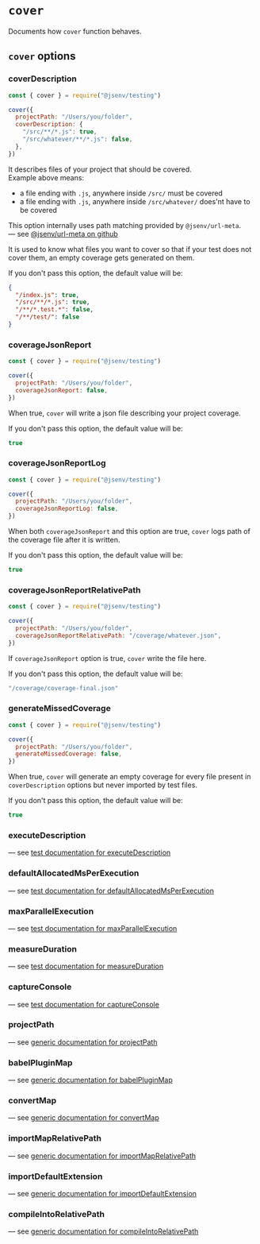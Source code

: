 # `cover`

Documents how `cover` function behaves.

## `cover` options

### coverDescription

```js
const { cover } = require("@jsenv/testing")

cover({
  projectPath: "/Users/you/folder",
  coverDescription: {
    "/src/**/*.js": true,
    "/src/whatever/**/*.js": false,
  },
})
```

It describes files of your project that should be covered.<br />
Example above means:

- a file ending with `.js`, anywhere inside `/src/` must be covered
- a file ending with `.js`, anywhere inside `/src/whatever/` does'nt have to be covered

This option internally uses path matching provided by `@jsenv/url-meta`.<br />
— see [@jsenv/url-meta on github](https://github.com/jsenv/jsenv-url-meta)

It is used to know what files you want to cover so that if your test does not cover them, an empty coverage gets generated on them.

If you don't pass this option, the default value will be:

```json
{
  "/index.js": true,
  "/src/**/*.js": true,
  "/**/*.test.*": false,
  "/**/test/": false
}
```

### coverageJsonReport

```js
const { cover } = require("@jsenv/testing")

cover({
  projectPath: "/Users/you/folder",
  coverageJsonReport: false,
})
```

When true, `cover` will write a json file describing your project coverage.

If you don't pass this option, the default value will be:

```js
true
```

### coverageJsonReportLog

```js
const { cover } = require("@jsenv/testing")

cover({
  projectPath: "/Users/you/folder",
  coverageJsonReportLog: false,
})
```

When both `coverageJsonReport` and this option are true, `cover` logs path of the coverage file after it is written.

If you don't pass this option, the default value will be:

```js
true
```

### coverageJsonReportRelativePath

```js
const { cover } = require("@jsenv/testing")

cover({
  projectPath: "/Users/you/folder",
  coverageJsonReportRelativePath: "/coverage/whatever.json",
})
```

If `coverageJsonReport` option is true, `cover` write the file here.

If you don't pass this option, the default value will be:

```js
"/coverage/coverage-final.json"
```

### generateMissedCoverage

```js
const { cover } = require("@jsenv/testing")

cover({
  projectPath: "/Users/you/folder",
  generateMissedCoverage: false,
})
```

When true, `cover` will generate an empty coverage for every file present in `coverDescription` options but never imported by test files.

If you don't pass this option, the default value will be:

```js
true
```

### executeDescription

— see [test documentation for executeDescription](./test-doc.md#executedescription)

### defaultAllocatedMsPerExecution

— see [test documentation for defaultAllocatedMsPerExecution](./test-doc.md#defaultallocatedmsperexecution)

### maxParallelExecution

— see [test documentation for maxParallelExecution](./test-doc.md#maxparallelexecution)

### measureDuration

— see [test documentation for measureDuration](./test-doc.md#measureduration)

### captureConsole

— see [test documentation for captureConsole](./test-doc.md#captureconsole)

### projectPath

— see [generic documentation for projectPath](https://github.com/jsenv/jsenv-core/blob/master/docs/shared-options/shared-options.md#projectpath)

### babelPluginMap

— see [generic documentation for babelPluginMap](https://github.com/jsenv/jsenv-core/blob/master/docs/shared-options/shared-options.md#babelpluginmap)

### convertMap

— see [generic documentation for convertMap](../shared-options/shared-options.md#convertmap)

### importMapRelativePath

— see [generic documentation for importMapRelativePath](https://github.com/jsenv/jsenv-core/blob/master/docs/shared-options/shared-options.md#importmaprelativepath)

### importDefaultExtension

— see [generic documentation for importDefaultExtension](https://github.com/jsenv/jsenv-core/blob/master/docs/shared-options/shared-options.md#importdefaultextension)

### compileIntoRelativePath

— see [generic documentation for compileIntoRelativePath](https://github.com/jsenv/jsenv-core/blob/master/docs/shared-options/shared-options.md#compileintorelativepath)
